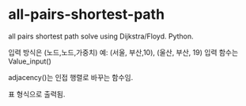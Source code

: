 # all-pairs-shortest-path
all pairs shortest path solve using Dijkstra/Floyd. Python.

입력 방식은 (노드,노드,가중치)
예: (서울, 부산,10), (울산, 부산, 19)
입력 함수는 Value_input()

adjacency()는 인접 행렬로 바꾸는 함수임.

표 형식으로 출력됨.

